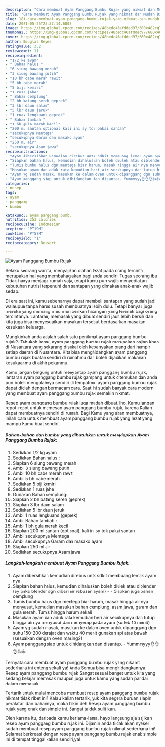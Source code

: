 ```yaml
---
description: "Cara membuat Ayam Panggang Bumbu Rujak yang nikmat dan Mudah Dibuat"
title: "Cara membuat Ayam Panggang Bumbu Rujak yang nikmat dan Mudah Dibuat"
slug: 183-cara-membuat-ayam-panggang-bumbu-rujak-yang-nikmat-dan-mudah-dibuat
date: 2021-05-25T23:37:14.600Z
image: https://img-global.cpcdn.com/recipes/48bedc46afdded97/680x482cq70/ayam-panggang-bumbu-rujak-foto-resep-utama.jpg
thumbnail: https://img-global.cpcdn.com/recipes/48bedc46afdded97/680x482cq70/ayam-panggang-bumbu-rujak-foto-resep-utama.jpg
cover: https://img-global.cpcdn.com/recipes/48bedc46afdded97/680x482cq70/ayam-panggang-bumbu-rujak-foto-resep-utama.jpg
author: Douglas Reyes
ratingvalue: 3.2
reviewcount: 11
recipeingredient:
- "1/2 kg ayam"
- " Bahan halus "
- "6 siung bawang merah"
- "3 siung bawang putih"
- "10 bh cabe merah rawit"
- "5 bh cabe merah"
- "5 biji kemiri"
- "1 ruas jahe"
- " Bahan cemplung"
- "2 bh batang sereh geprek"
- "3 lbr daun salam"
- "5 lbr daun jeruk"
- "1 ruas lengkuans geprek"
- " Bahan tambah "
- "1 bh gula merah kecil"
- "200 ml santan optional kali ini sy tdk pakai santan"
- "secukupnya Mentega"
- "secukupnya Garam dan masako ayam"
- "250 ml air"
- "secukupnya Asam jawa"
recipeinstructions:
- "Ayam dibersihkan kemudian direbus untk sdkit membuang lemak ayam nya"
- "Siapkan bahan halus, kemudian dihaluskan boleh diulek atau diblender (sy pake blender dgn diberi air rebusan ayam)  Siapkan juga bahan cemplung"
- "Tumis bumbu halus dgn mentega biar harum, masak hingga air nya menyusut, kemudian masukan bahan cemplung, asam jawa, garam dan gula merah. Tumis hingga harum sekali"
- "Masukan ayam dan aduk rata kemudian beri air secukupnya dan tutup hingga airnya menyusut dan menyerap pada ayam (kurleb 15 menit)"
- "Ayam yg sudah masak, masukan ke dalam oven untuk dipanggang dgn suhu 150-200 derajat dan waktu 40 menit gunakan api atas bawah (sesuaikan dengan oven masing2)"
- "Ayam panggang siap untuk dihidangkan dan disantap. Yummmyyy👌👌👌👍👍"
categories:
- Resep
tags:
- ayam
- panggang
- bumbu

katakunci: ayam panggang bumbu 
nutrition: 253 calories
recipecuisine: Indonesian
preptime: "PT19M"
cooktime: "PT57M"
recipeyield: "1"
recipecategory: Dessert

---
```



![Ayam Panggang Bumbu Rujak](https://img-global.cpcdn.com/recipes/48bedc46afdded97/680x482cq70/ayam-panggang-bumbu-rujak-foto-resep-utama.jpg)

Selaku seorang wanita, menyajikan olahan lezat pada orang tercinta merupakan hal yang membahagiakan bagi anda sendiri. Tugas seorang ibu Tidak hanya menjaga rumah saja, tetapi kamu pun wajib menyediakan kebutuhan nutrisi terpenuhi dan santapan yang dimakan anak-anak wajib sedap.

Di era  saat ini, kamu sebenarnya dapat membeli santapan yang sudah jadi walaupun tanpa harus susah membuatnya lebih dulu. Tetapi banyak juga mereka yang memang mau memberikan hidangan yang terenak bagi orang tercintanya. Lantaran, memasak yang dibuat sendiri jauh lebih bersih dan kita juga bisa menyesuaikan masakan tersebut berdasarkan masakan kesukaan keluarga. 



Mungkinkah anda adalah salah satu penikmat ayam panggang bumbu rujak?. Tahukah kamu, ayam panggang bumbu rujak merupakan sajian khas di Nusantara yang sekarang disukai oleh kebanyakan orang dari hampir setiap daerah di Nusantara. Kita bisa menghidangkan ayam panggang bumbu rujak buatan sendiri di rumahmu dan boleh dijadikan makanan kesukaanmu di akhir pekanmu.

Kamu jangan bingung untuk menyantap ayam panggang bumbu rujak, lantaran ayam panggang bumbu rujak gampang untuk ditemukan dan anda pun boleh mengolahnya sendiri di tempatmu. ayam panggang bumbu rujak dapat diolah dengan bermacam cara. Saat ini sudah banyak cara modern yang membuat ayam panggang bumbu rujak semakin nikmat.

Resep ayam panggang bumbu rujak juga mudah dibuat, lho. Kamu jangan repot-repot untuk memesan ayam panggang bumbu rujak, karena Kalian dapat membuatnya sendiri di rumah. Bagi Kamu yang akan membuatnya, inilah cara untuk membuat ayam panggang bumbu rujak yang lezat yang mampu Kamu buat sendiri.

<!--inarticleads1-->

##### Bahan-bahan dan bumbu yang dibutuhkan untuk menyiapkan Ayam Panggang Bumbu Rujak:

1. Sediakan 1/2 kg ayam
1. Sediakan  Bahan halus :
1. Siapkan 6 siung bawang merah
1. Ambil 3 siung bawang putih
1. Ambil 10 bh cabe merah rawit
1. Ambil 5 bh cabe merah
1. Sediakan 5 biji kemiri
1. Sediakan 1 ruas jahe
1. Gunakan  Bahan cemplung:
1. Siapkan 2 bh batang sereh (geprek)
1. Siapkan 3 lbr daun salam
1. Sediakan 5 lbr daun jeruk
1. Ambil 1 ruas lengkuans (geprek)
1. Ambil  Bahan tambah :
1. Ambil 1 bh gula merah kecil
1. Siapkan 200 ml santan (optional), kali ini sy tdk pakai santan
1. Ambil secukupnya Mentega
1. Ambil secukupnya Garam dan masako ayam
1. Siapkan 250 ml air
1. Sediakan secukupnya Asam jawa




<!--inarticleads2-->

##### Langkah-langkah membuat Ayam Panggang Bumbu Rujak:

1. Ayam dibersihkan kemudian direbus untk sdkit membuang lemak ayam nya
1. Siapkan bahan halus, kemudian dihaluskan boleh diulek atau diblender (sy pake blender dgn diberi air rebusan ayam) -  - Siapkan juga bahan cemplung
1. Tumis bumbu halus dgn mentega biar harum, masak hingga air nya menyusut, kemudian masukan bahan cemplung, asam jawa, garam dan gula merah. Tumis hingga harum sekali
1. Masukan ayam dan aduk rata kemudian beri air secukupnya dan tutup hingga airnya menyusut dan menyerap pada ayam (kurleb 15 menit)
1. Ayam yg sudah masak, masukan ke dalam oven untuk dipanggang dgn suhu 150-200 derajat dan waktu 40 menit gunakan api atas bawah (sesuaikan dengan oven masing2)
1. Ayam panggang siap untuk dihidangkan dan disantap. - Yummmyyy👌👌👌👍👍




Ternyata cara membuat ayam panggang bumbu rujak yang nikamt sederhana ini enteng sekali ya! Anda Semua bisa menghidangkannya. Resep ayam panggang bumbu rujak Sangat sesuai banget untuk kita yang sedang belajar memasak maupun juga untuk kamu yang sudah pandai dalam memasak.

Tertarik untuk mulai mencoba membuat resep ayam panggang bumbu rujak nikmat tidak ribet ini? Kalau kalian tertarik, yuk kita segera buruan siapin peralatan dan bahannya, maka bikin deh Resep ayam panggang bumbu rujak yang enak dan simple ini. Sangat taidak sulit kan. 

Oleh karena itu, daripada kamu berlama-lama, hayo langsung aja sajikan resep ayam panggang bumbu rujak ini. Dijamin anda tiidak akan nyesel sudah membuat resep ayam panggang bumbu rujak nikmat sederhana ini! Selamat berkreasi dengan resep ayam panggang bumbu rujak enak simple ini di tempat tinggal kalian sendiri,ya!.

